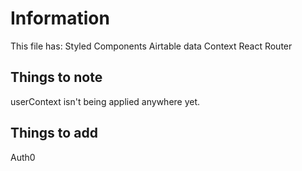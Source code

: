 # Information

This file has:
Styled Components
Airtable data
Context
React Router

## Things to note

userContext isn't being applied anywhere yet.

## Things to add

Auth0
